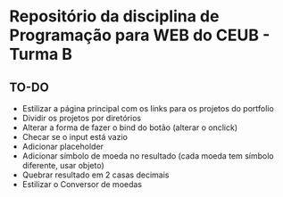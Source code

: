 # Repositório da disciplina de Programação para WEB do CEUB - Turma B

## TO-DO

 - Estilizar a página principal com os links para os projetos do portfolio
 - Dividir os projetos por diretórios
 - Alterar a forma de fazer o bind do botão (alterar o onclick)
 - Checar se o input está vazio
 - Adicionar placeholder
 - Adicionar símbolo de moeda no resultado (cada moeda tem símbolo diferente, usar objeto)
 - Quebrar resultado em 2 casas decimais
 - Estilizar o Conversor de moedas
